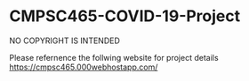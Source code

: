 # CMPSC465-COVID-19-Project
NO COPYRIGHT IS INTENDED

Please refernence the follwing website for project details
https://cmpsc465.000webhostapp.com/

